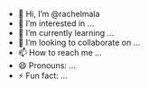 - 👋 Hi, I’m @rachelmala
- 👀 I’m interested in ...
- 🌱 I’m currently learning ...
- 💞️ I’m looking to collaborate on ...
- 📫 How to reach me ...
- 😄 Pronouns: ...
- ⚡ Fun fact: ...

<!---
rachelmala/rachelmala is a ✨ special ✨ repository because its `README.md` (this file) appears on your GitHub profile.
You can click the Preview link to take a look at your changes.
--->
